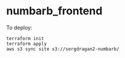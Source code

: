 # numbarb_frontend
To deploy:
```
terraform init
terraform apply
aws s3 sync site s3://sergdragan2-numbarb/
```